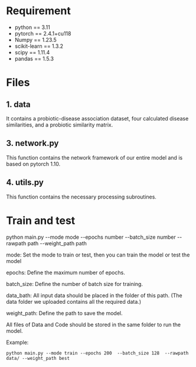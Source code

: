# Requirement

* python == 3.11
* pytorch == 2.4.1+cu118
* Numpy == 1.23.5
* scikit-learn == 1.3.2
* scipy == 1.11.4
* pandas == 1.5.3

# Files

## 1. data

It contains a probiotic-disease association dataset, four calculated disease similarities, and a probiotic similarity matrix.


## 3. network.py

 This function contains the network framework of our entire model and is based on pytorch 1.10.

## 4. utils.py

This function contains the necessary processing subroutines.

# Train and test 

python main.py --mode mode --epochs number  --batch_size number  --rawpath path --weight_path path

mode: Set the mode to train or test, then you can train the model or test the model

epochs: Define the maximum number of epochs.

batch_size: Define the number of batch size for training.

data_bath: All input data should be placed in the folder of this path. (The data folder we uploaded contains all the required data.)

weight_path: Define the path to save the model.

All files of Data and Code should be stored in the same folder to run the model.



Example:

```
python main.py --mode train --epochs 200  --batch_size 128  --rawpath data/ --weight_path best
```



